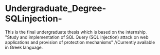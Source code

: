 # Undergraduate_Degree-SQLinjection-
This is the final undergraduate thesis which is based on the internship. 
"Study and implementation of SQL Query (SQL Injection) attack on web applications and provision of protection mechanisms"
//Currently available in Greek language.
